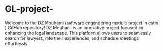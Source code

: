 # GL-project-
 Welcome to the DZ Mouhami (software engendering  module project in estin ) GitHub repository! DZ Mouhami is an innovative project focused on enhancing the legal landscape. This platform allows users to seamlessly search for lawyers, rate their experiences, and schedule meetings effortlessly
